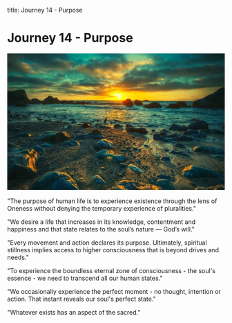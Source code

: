 title: Journey 14 - Purpose

# Journey 14 - Purpose

![](../../assets/images/03.jpg)

"The purpose of human life is to experience existence through the lens of Oneness without denying the temporary experience of pluralities."  

"We desire a life that increases in its knowledge, contentment and happiness and that state relates to the soul’s nature — God’s will."  

"Every movement and action declares its purpose. Ultimately, spiritual stillness implies access to higher consciousness that is beyond drives and needs."  

"To experience the boundless eternal zone of consciousness - the soul's essence - we need to transcend all our human states."  

"We occasionally experience the perfect moment - no thought, intention or action. That instant reveals our soul's perfect state."  

"Whatever exists has an aspect of the sacred." 